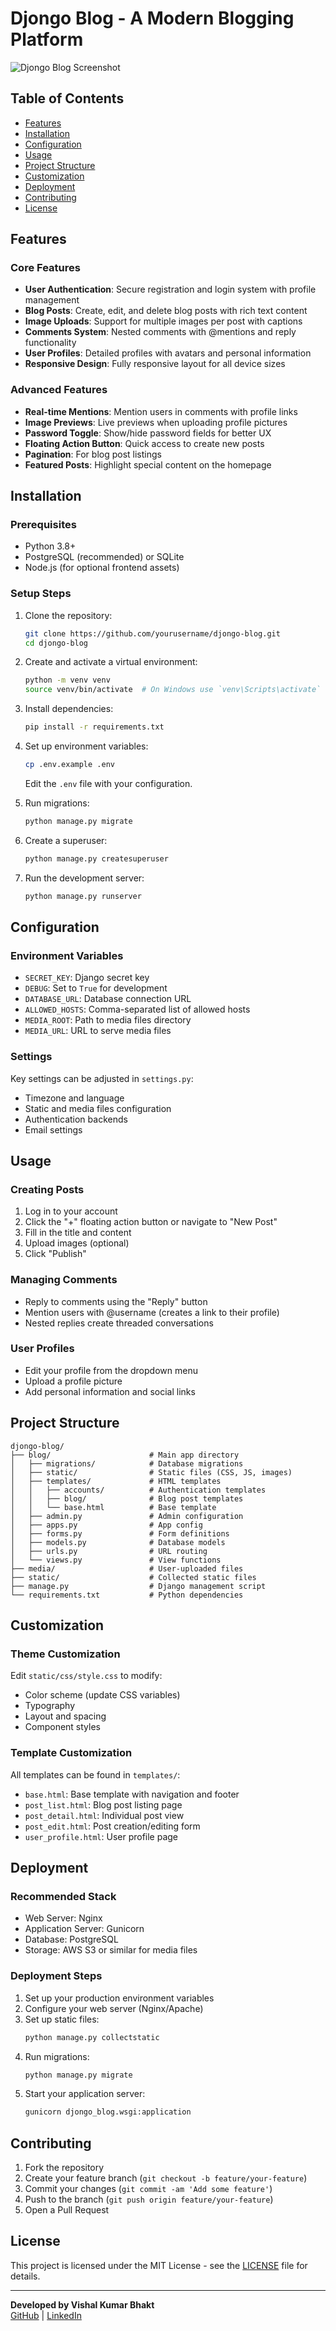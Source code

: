 # Djongo Blog - A Modern Blogging Platform

![Djongo Blog Screenshot](static/images/screenshot.png)

## Table of Contents
- [Features](#features)
- [Installation](#installation)
- [Configuration](#configuration)
- [Usage](#usage)
- [Project Structure](#project-structure)
- [Customization](#customization)
- [Deployment](#deployment)
- [Contributing](#contributing)
- [License](#license)

## Features

### Core Features
- **User Authentication**: Secure registration and login system with profile management
- **Blog Posts**: Create, edit, and delete blog posts with rich text content
- **Image Uploads**: Support for multiple images per post with captions
- **Comments System**: Nested comments with @mentions and reply functionality
- **User Profiles**: Detailed profiles with avatars and personal information
- **Responsive Design**: Fully responsive layout for all device sizes

### Advanced Features
- **Real-time Mentions**: Mention users in comments with profile links
- **Image Previews**: Live previews when uploading profile pictures
- **Password Toggle**: Show/hide password fields for better UX
- **Floating Action Button**: Quick access to create new posts
- **Pagination**: For blog post listings
- **Featured Posts**: Highlight special content on the homepage

## Installation

### Prerequisites
- Python 3.8+
- PostgreSQL (recommended) or SQLite
- Node.js (for optional frontend assets)

### Setup Steps

1. Clone the repository:
   ```bash
   git clone https://github.com/yourusername/djongo-blog.git
   cd djongo-blog
   ```

2. Create and activate a virtual environment:
   ```bash
   python -m venv venv
   source venv/bin/activate  # On Windows use `venv\Scripts\activate`
   ```

3. Install dependencies:
   ```bash
   pip install -r requirements.txt
   ```

4. Set up environment variables:
   ```bash
   cp .env.example .env
   ```
   Edit the `.env` file with your configuration.

5. Run migrations:
   ```bash
   python manage.py migrate
   ```

6. Create a superuser:
   ```bash
   python manage.py createsuperuser
   ```

7. Run the development server:
   ```bash
   python manage.py runserver
   ```

## Configuration

### Environment Variables
- `SECRET_KEY`: Django secret key
- `DEBUG`: Set to `True` for development
- `DATABASE_URL`: Database connection URL
- `ALLOWED_HOSTS`: Comma-separated list of allowed hosts
- `MEDIA_ROOT`: Path to media files directory
- `MEDIA_URL`: URL to serve media files

### Settings
Key settings can be adjusted in `settings.py`:
- Timezone and language
- Static and media files configuration
- Authentication backends
- Email settings

## Usage

### Creating Posts
1. Log in to your account
2. Click the "+" floating action button or navigate to "New Post"
3. Fill in the title and content
4. Upload images (optional)
5. Click "Publish"

### Managing Comments
- Reply to comments using the "Reply" button
- Mention users with @username (creates a link to their profile)
- Nested replies create threaded conversations

### User Profiles
- Edit your profile from the dropdown menu
- Upload a profile picture
- Add personal information and social links

## Project Structure

```
djongo-blog/
├── blog/                      # Main app directory
│   ├── migrations/            # Database migrations
│   ├── static/                # Static files (CSS, JS, images)
│   ├── templates/             # HTML templates
│   │   ├── accounts/          # Authentication templates
│   │   ├── blog/              # Blog post templates
│   │   └── base.html          # Base template
│   ├── admin.py               # Admin configuration
│   ├── apps.py                # App config
│   ├── forms.py               # Form definitions
│   ├── models.py              # Database models
│   ├── urls.py                # URL routing
│   └── views.py               # View functions
├── media/                     # User-uploaded files
├── static/                    # Collected static files
├── manage.py                  # Django management script
└── requirements.txt           # Python dependencies
```

## Customization

### Theme Customization
Edit `static/css/style.css` to modify:
- Color scheme (update CSS variables)
- Typography
- Layout and spacing
- Component styles

### Template Customization
All templates can be found in `templates/`:
- `base.html`: Base template with navigation and footer
- `post_list.html`: Blog post listing page
- `post_detail.html`: Individual post view
- `post_edit.html`: Post creation/editing form
- `user_profile.html`: User profile page

## Deployment

### Recommended Stack
- Web Server: Nginx
- Application Server: Gunicorn
- Database: PostgreSQL
- Storage: AWS S3 or similar for media files

### Deployment Steps
1. Set up your production environment variables
2. Configure your web server (Nginx/Apache)
3. Set up static files:
   ```bash
   python manage.py collectstatic
   ```
4. Run migrations:
   ```bash
   python manage.py migrate
   ```
5. Start your application server:
   ```bash
   gunicorn djongo_blog.wsgi:application
   ```

## Contributing

1. Fork the repository
2. Create your feature branch (`git checkout -b feature/your-feature`)
3. Commit your changes (`git commit -am 'Add some feature'`)
4. Push to the branch (`git push origin feature/your-feature`)
5. Open a Pull Request

## License

This project is licensed under the MIT License - see the [LICENSE](LICENSE) file for details.

---

**Developed by Vishal Kumar Bhakt**  
[GitHub](https://github.com/vishalbhakt) | [LinkedIn](https://www.linkedin.com/in/vishal-kumar-bhakt/)
